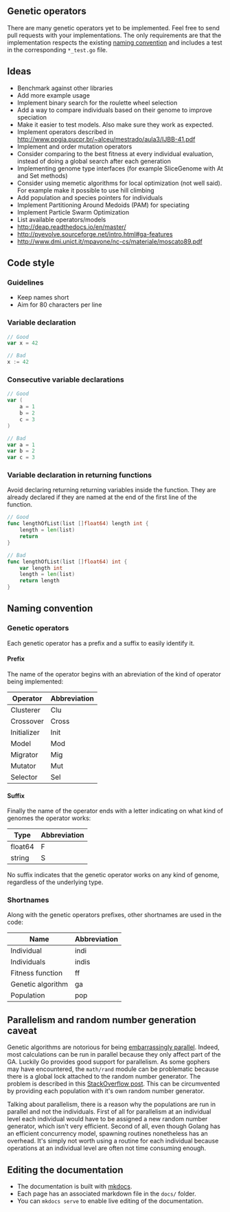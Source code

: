 ## Genetic operators

There are many genetic operators yet to be implemented. Feel free to send pull requests with your implementations. The only requirements are that the implementation respects the existing [naming convention](#naming-convention) and includes a test in the corresponding `*_test.go` file.

## Ideas

- Benchmark against other libraries
- Add more example usage
- Implement binary search for the roulette wheel selection
- Add a way to compare individuals based on their genome to improve speciation
- Make it easier to test models. Also make sure they work as expected.
- Implement operators described in http://www.ppgia.pucpr.br/~alceu/mestrado/aula3/IJBB-41.pdf
- Implement and order mutation operators
- Consider comparing to the best fitness at every individual evaluation, instead of doing a global search after each generation
- Implementing genome type interfaces (for example SliceGenome with At and Set methods)
- Consider using memetic algorithms for local optimization (not well said). For example make it possible to use hill climbing
- Add population and species pointers for individuals
- Implement Partitioning Around Medoids (PAM) for speciating
- Implement Particle Swarm Optimization
- List available operators/models
- http://deap.readthedocs.io/en/master/
- http://pyevolve.sourceforge.net/intro.html#ga-features
- http://www.dmi.unict.it/mpavone/nc-cs/materiale/moscato89.pdf

## Code style

### Guidelines

- Keep names short
- Aim for 80 characters per line

### Variable declaration

```go
// Good
var x = 42

// Bad
x := 42
```

### Consecutive variable declarations

```go
// Good
var (
    a = 1
    b = 2
    c = 3
)

// Bad
var a = 1
var b = 2
var c = 3
```

### Variable declaration in returning functions

Avoid declaring returning returning variables inside the function. They are already declared if they are named at the end of the first line of the function.

```go
// Good
func lengthOfList(list []float64) length int {
    length = len(list)
    return
}

// Bad
func lengthOfList(list []float64) int {
    var length int
    length = len(list)
    return length
}
```

## Naming convention

### Genetic operators

Each genetic operator has a prefix and a suffix to easily identify it.

#### Prefix

The name of the operator begins with an abreviation of the kind of operator being implemented:

| Operator    | Abbreviation |
|-------------|--------------|
| Clusterer   | Clu          |
| Crossover   | Cross        |
| Initializer | Init         |
| Model       | Mod          |
| Migrator    | Mig          |
| Mutator     | Mut          |
| Selector    | Sel          |

#### Suffix

Finally the name of the operator ends with a letter indicating on what kind of genomes the operator works:

| Type    | Abbreviation |
|---------|--------------|
| float64 | F            |
| string  | S            |

No suffix indicates that the genetic operator works on any kind of genome, regardless of the underlying type.


### Shortnames

Along with the genetic operators prefixes, other shortnames are used in the code:

| Name              | Abbreviation |
|-------------------|--------------|
| Individual        | indi         |
| Individuals       | indis        |
| Fitness function  | ff           |
| Genetic algorithm | ga           |
| Population        | pop          |


## Parallelism and random number generation caveat

Genetic algorithms are notorious for being [embarrassingly parallel](http://www.wikiwand.com/en/Embarrassingly_parallel). Indeed, most calculations can be run in parallel because they only affect part of the GA. Luckily Go provides good support for parallelism. As some gophers may have encountered, the `math/rand` module can be problematic because there is a global lock attached to the random number generator. The problem is described in this [StackOverflow post](http://stackoverflow.com/questions/14298523/why-does-adding-concurrency-slow-down-this-golang-code). This can be circumvented by providing each population with it's own random number generator.

Talking about parallelism, there is a reason why the populations are run in parallel and not the individuals. First of all for parallelism at an individual level each individual would have to be assigned a new random number generator, which isn't very efficient. Second of all, even though Golang has an efficient concurrency model, spawning routines nonetheless has an overhead. It's simply not worth using a routine for each individual because operations at an individual level are often not time consuming enough.

## Editing the documentation

- The documentation is built with [mkdocs](https://mkdocs.readthedocs.io).
- Each page has an associated markdown file in the `docs/` folder.
- You can `mkdocs serve` to enable live editing of the documentation.
